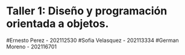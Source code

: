 # Taller 1: Diseño y programación orientada a objetos.
#Ernesto Perez - 202112530
#Sofia Velasquez - 202113334
#German Moreno - 202116701